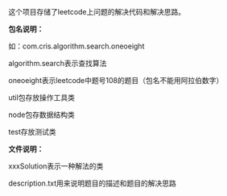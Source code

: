 这个项目存储了leetcode上问题的解决代码和解决思路。

**包名说明：**

如：com.cris.algorithm.search.oneoeight

algorithm.search表示查找算法

oneoeight表示leetcode中题号108的题目（包名不能用阿拉伯数字）

util包存放操作工具类

node包存数据结构类

test存放测试类

**文件说明：**

xxxSolution表示一种解法的类

description.txt用来说明题目的描述和题目的解决思路

